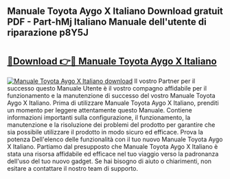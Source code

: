 ## Manuale Toyota Aygo X Italiano Download gratuit PDF - Part-hMj Italiano Manuale dell'utente di riparazione p8Y5J

# <h2><a href="http://dfa9xo.blite.top/?on=Manuale+Toyota+Aygo+X+Italiano">🔗Download 👉🔴 Manuale Toyota Aygo X Italiano</a></h2>

[![Manuale Toyota Aygo X Italiano download](https://i.imgur.com/lujVjoI.png)](http://dfa9xo.blite.top/?on=Manuale+Toyota+Aygo+X+Italiano)
Il vostro Partner per il successo questo Manuale Utente è il vostro compagno affidabile per il funzionamento e la manutenzione di successo del vostro Manuale Toyota Aygo X Italiano. Prima di utilizzare Manuale Toyota Aygo X Italiano, prenditi un momento per leggere attentamente questo Manuale. Contiene informazioni importanti sulla configurazione, il funzionamento, la manutenzione e la risoluzione dei problemi del prodotto per garantire che sia possibile utilizzare il prodotto in modo sicuro ed efficace. Prova la potenza Dell'elenco delle funzionalità con il tuo nuovo Manuale Toyota Aygo X Italiano. Partiamo dal presupposto che Manuale Toyota Aygo X Italiano è stata una risorsa affidabile ed efficace nel tuo viaggio verso la padronanza dell'uso del tuo nuovo gadget. Se hai bisogno di aiuto o chiarimenti, non esitare a contattare il nostro team di supporto.
